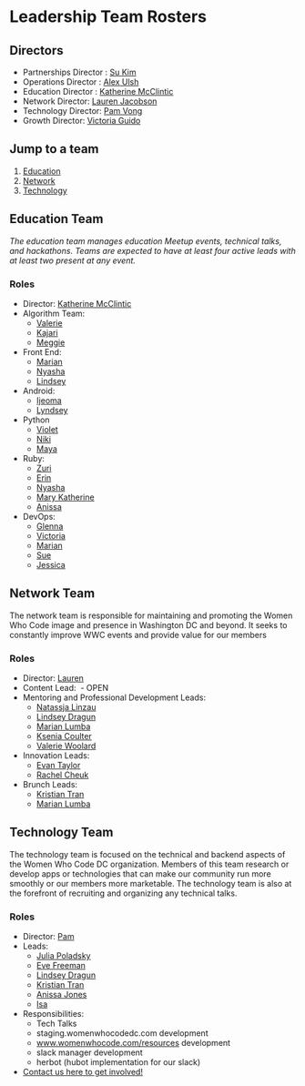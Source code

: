 # Leadership Team Rosters

## Directors
- Partnerships Director : [Su Kim](https://twitter.com/sukim)
- Operations Director : [Alex Ulsh](https://twitter.com/AlexUlsh)
- Education Director : [Katherine McClintic](https://twitter.com/scarletalphabet)
- Network Director: [Lauren Jacobson](https://twitter.com/Lauren_CJay)
- Technology Director: [Pam Vong](https://twitter.com/pamtaro)
- Growth Director: [Victoria Guido](https://twitter.com/victori_ousg)

## Jump to a team
1. [Education](https://github.com/womenwhocodedc/organization/blob/master/leadership-resources/our_leaders.md#education-team)
1. [Network](https://github.com/womenwhocodedc/organization/blob/master/leadership-resources/our_leaders.md#network-team)
1. [Technology](https://github.com/womenwhocodedc/organization/blob/master/leadership-resources/our_leaders.md#technology-team)

## Education Team
*The education team manages education Meetup events, technical talks, and hackathons. Teams are expected to have at least four active leads with at least two present at any event.*

### Roles
- Director: [Katherine McClintic](http://www.katherine.tech/)
- Algorithm Team:
  - [Valerie]()
  - [Kajari]()
  - [Meggie]()
- Front End:
  - [Marian]()
  - [Nyasha]()
  - [Lindsey]()
- Android:
  - [Ijeoma]()
  - [Lyndsey]()
- Python
  - [Violet]()
  - [Niki]()
  - [Maya]()
- Ruby:
  - [Zuri]()
  - [Erin]()
  - [Nyasha]()
  - [Mary Katherine]()
  - [Anissa]()
- DevOps:
  - [Glenna]()
  - [Victoria]()
  - [Marian]()
  - [Sue]()
  - [Jessica]()

## Network Team
The network team is responsible for maintaining and promoting the Women Who Code image and presence in Washington DC and beyond. It seeks to constantly improve WWC events and provide value for our members

### Roles
- Director: [Lauren](https://twitter.com/Lauren_CJay)
- Content Lead:
  - OPEN
- Mentoring and Professional Development Leads:
  - [Natassja Linzau](https://twitter.com/DCWebmaven)
  - [Lindsey Dragun](https://twitter.com/lmdragun)
  - [Marian Lumba](https://twitter.com/mmlumba)
  - [Ksenia Coulter](https://twitter.com/kscoult)
  - [Valerie Woolard](https://twitter.com/valeriecodes)
- Innovation Leads:
  - [Evan Taylor](https://twitter.com/Mz_EvanTaylor)
  - [Rachel Cheuk](https://twitter.com/rachel_cheuk)
- Brunch Leads:
  - [Kristian Tran](https://twitter.com/ktran13)
  - [Marian Lumba](https://twitter.com/mmlumba)

## Technology Team
The technology team is focused on the technical and backend aspects of the Women Who Code DC organization. Members of this team research or develop apps or technologies that can make our community run more smoothly or our members more marketable. The technology team is also at the forefront of recruiting and organizing any technical talks.

### Roles
- Director: [Pam](https://twitter.com/pamtaro)
- Leads:
  - [Julia Poladsky](https://twitter.com/julia_allyce)
  - [Eve Freeman](https://twitter.com/wefreema)
  - [Lindsey Dragun](https://twitter.com/lmdragun)
  - [Kristian Tran](https://twitter.com/ktran13)
  - [Anissa Jones](https://twitter.com/seasonofanissa)
  - [Isa](https://twitter.com/iconteh21)
- Responsibilities:
  - Tech Talks
  - staging.womenwhocodedc.com development
  - www.womenwhocode.com/resources development
  - slack manager development
  - herbot (hubot implementation for our slack)
- [Contact us here to get involved!](mailto:info@womenwhocodedc.com)
